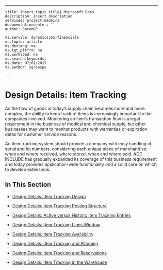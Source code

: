 ---
    title: Insert topic title| Microsoft Docs
    description: Insert description
    services: project-madeira
    documentationcenter: ''
    author: SorenGP

    ms.service: dynamics365-financials
    ms.topic: article
    ms.devlang: na
    ms.tgt_pltfrm: na
    ms.workload: na
    ms.search.keywords:
    ms.date: 07/01/2017
    ms.author: sgroespe

    ---
# Design Details: Item Tracking
As the flow of goods in today’s supply chain becomes more and more complex, the ability to keep track of items is increasingly important to the companies involved. Monitoring an item’s transaction flow is a legal requirement in the business of medical and chemical supply, but other businesses may want to monitor products with warranties or expiration dates for customer service reasons.  
  
 An item tracking system should provide a company with easy handling of serial and lot numbers, considering each unique piece of merchandise: when and where received, where stored, when and where sold. ADD INCLUDE<!--[!INCLUDE[navnow](../../includes/navnow_md.md)]--> has gradually expanded its coverage of this business requirement and today provides application-wide functionality and a solid core on which to develop extensions.  
  
## In This Section  
  
-   [Design Details: Item Tracking Design](design-details-item-tracking-design.md)  
  
-   [Design Details: Item Tracking Posting Structure](design-details-item-tracking-posting-structure.md)  
  
-   [Design Details: Active versus Historic Item Tracking Entries](design-details-active-versus-historic-item-tracking-entries.md)  
  
-   [Design Details: Item Tracking Lines Window](design-details-item-tracking-lines-window.md)  
  
-   [Design Details: Item Tracking Availability](design-details-item-tracking-availability.md)  
  
-   [Design Details: Item Tracking and Planning](design-details-item-tracking-and-planning.md)  
  
-   [Design Details: Item Tracking and Reservations](design-details-item-tracking-and-reservations.md)  
  
-   [Design Details: Item Tracking in the Warehouse](design-details-item-tracking-in-the-warehouse.md)